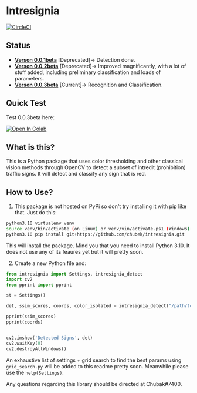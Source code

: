 # Intresignia

[![CircleCI](https://circleci.com/gh/Chubek/intresignia/tree/master.svg?style=shield)](https://circleci.com/gh/Chubek/intresignia/tree/master)

## Status
* [**Verson 0.0.1beta**](https://github.com/Chubek/intresignia/tree/ver0.0.1b) [Deprecated]-> Detection done.
* [**Verson 0.0.2beta**](https://github.com/Chubek/intresignia/tree/ver0.0.2b) [Deprecated]-> Improved magnificantly, with a lot of stuff added, including preliminary classification and loads of parameters.
* [**Verson 0.0.3beta**](https://github.com/Chubek/intresignia/tree/ver0.0.3b) [Current]-> Recognition and Classification.



## Quick Test

Test 0.0.3beta here:

[![Open In Colab](https://colab.research.google.com/assets/colab-badge.svg)](https://colab.research.google.com/github/Chubek/chubek/blob/master/v0_0_3b_detect_nb.ipynb)


## What is this?

This is a Python package that uses color thresholding and other classical vision methods through OpenCV to detect a subset of intredit (prohibition) traffic signs. It will detect and classify any sign that is red.


## How to Use?

1. This package is not hosted on PyPi so don't try installing it with pip like that. Just do this:

```bash
python3.10 virtualenv venv
source venv/bin/activate (on Linux) or venv/vin/activate.ps1 (Windows)
python3.10 pip install git+https://github.com/chubek/intresignia.git
```

This will install the package. Mind you that you need to install Python 3.10. It does not use any of its feaures yet but it will pretty soon.

2. Create a new Python file and:

```python
from intresignia import Settings, intresignia_detect
import cv2
from pprint import pprint

st = Settings()

det, ssim_scores, coords, color_isolated = intresignia_detect("/path/to/img.png", st)

pprint(ssim_scores)
pprint(coords)


cv2.imshow('Detected Signs', det)
cv2.waitKey(0)
cv2.destroyAllWindows()

```
An exhaustive list of settings + grid search to find the best params using `grid_search.py` will be added to this readme pretty soon. Meanwhile please use the `help(Settings)`.


Any questions regarding this library should be directed at Chubak#7400.